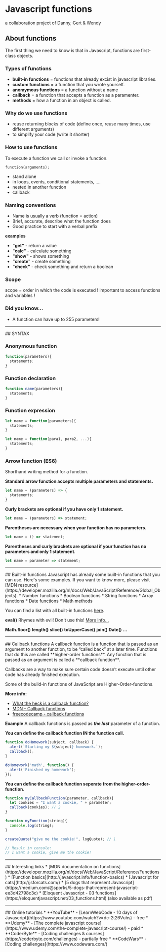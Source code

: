 # Javascript functions
a collaboration project of Danny, Gert & Wendy
## About functions
The first thing we need to know is that in Javascript, functions are first-class objects.
### Types of functions
* **built-in functions** = functions that already excist in javascript libraries.
* **custom functions** = a function that you wrote yourself.
* **anomymous functions** = a function without a name
* **callback** = a function that accepts a function as a paramenter.
* **methods** = how a function in an object is called.

### Why do we use functions
* reuse returning blocks of code (define once, reuse many times, use different arguments)
* to simplify your code (write it shorter)

### How to use functions
To execute a function we call or invoke a function.
```
function(arguments);
```

* stand alone
* in loops, events, conditional statements, ....
* nested in another function
* callback

### Naming conventions
* Name is usually a verb (function = action)
* Brief, accurate, describe what the function does
* Good practice to start with a verbal prefix

**examples**
* **"get"** - return a value
* **"calc"** - calculate something
* **"show"** - shows something
* **"create"** - create something
* **"check"** - check something and return a boolean

### Scope
scope = order in which the code is executed
  ! important to access functions and variables !

### Did you know...
* A function can have up to 255 parameters!
<hr>
## SYNTAX

### Anonymous function
```javascript
function(parameters){
  statements;
}
```

### Function declaration
```javascript
function name(parameters){
  statements;
}
```

### Function expression
```javascript
let name = function(parameters){
  statements;
}
```
```javascript
let name = function(para1, para2, ...){
  statements;
}
```

### Arrow function (ES6)
Shorthand writing method for a function.

**Standard arrow function accepts multiple parameters and statements.**
```javascript
let name = (parameters) => {
  statements;
}
```

**Curly brackets are optional if you have only 1 statement.**
```javascript
let name = (parameters) => statement;
```

**Parentheses are necessary when your function has no parameters.**
```javascript
let name = () => statement;
```

**Parentheses and curly brackets are optional if your function has no parameters and only 1 statement.**
```javascript
let name = parameter => statement;
```
<hr>
## Built-in functions
Javascript has already some built-in functions that you can use. Here's some examples. If you want to know more, please visit   [MDN resource](https://developer.mozilla.org/nl/docs/Web/JavaScript/Reference/Global_Objects).
* Number functions
* Boolean functions
* String functions
* Array functions
* Date functions
* Math methods

You can find a list with all built-in functions [here](https://www.tutorialspoint.com/javascript/javascript_builtin_functions).

**eval()**
Rhymes with evil! Don't use this!
[More info...](https://developer.mozilla.org/nl/docs/Web/JavaScript/Reference/Global_Objects/eval#Do_not_ever_use_eval!)

**Math.floor()**
**length()**
**slice()**
**toUpperCase()**
**join()**
**Date()**
**...**
<hr>
## Callback functions
A callback function is a function that is passed as an argument to another function, to be “called back” at a later time. Functions that do this are called **higher-order functions**. Any function that is passed as an argument is called a **callback function**.

Callbacks are a way to make sure certain code doesn’t execute until other code has already finished execution.

Some of the build-in functions of JavaScript are Higher-Order-functions.

**More info:**

* [What the heck is a callback function?](https://codeburst.io/javascript-what-the-heck-is-a-callback-aba4da2deced)
* [MDN - Callback functions](https://developer.mozilla.org/en-US/docs/Glossary/Callback_function)
* [freecodecamp - callback functions](https://guide.freecodecamp.org/javascript/callback-functions/)

**Example**
A callback functions is passed as ***the last*** parameter of a function.

**You can define the callback function IN the function call.**
```JavaScript
function doHomework(subject, callback) {
  alert(`Starting my ${subject} homework.`);
  callback();
}

doHomework('math', function() {
  alert('Finished my homework');
});
```
**You can define the callback function seperate from the higher-order-function.**
```JavaScript
function myCallbackFunction(parameter, callback){
  let cookies = "I want a cookie, " + parameter;
  callback(cookies); // 2
}

function myFunction(string){
  console.log(string);
}

createQuote("give me the cookie!", logQuote); // 1

// Result in console:
// I want a cookie, give me the cookie!
```


<hr>
## Interesting links
* [MDN documentation on functions](https://developer.mozilla.org/nl/docs/Web/JavaScript/Reference/Functions)
* [Function basics](http://javascript.info/function-basics)
* [Javascript for cats](http://jsforcats.com/)
* [5 dogs that represent Javascript](https://medium.com/@sporks/5-dogs-that-represent-javascript-ee3d42798c3c)
* [Eloquent Javascript - 03 functions](https://eloquentjavascript.net/03_functions.html) (also available as pdf)

<hr>
## Online tutorials
* **YouTube** - [LearnWebCode - 10 days of Javascript](https://www.youtube.com/watch?v=dc-2t26Vuhs) - free
* **Udemy** - [The complete javascript course](https://www.udemy.com/the-complete-javascript-course/) - paid
* **CoderByte** - [Coding challenges & courses](https://coderbyte.com/challenges) - partially free
* **CodeWars** - [Coding challenges](https://www.codewars.com/)

